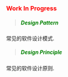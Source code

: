 ### <font color=red>Work In Progress</font> <!-- {docsify-ignore} -->

> ##### <font color=green>Design Pattern</font>

常见的软件设计模式.

> ##### <font color=green>Design Principle</font>

常见的软件设计原则.